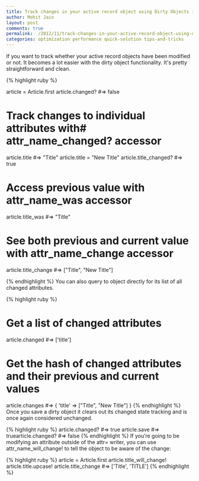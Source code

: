 ```yaml
---
title: Track changes in your active record object using Dirty Objects in Rails
author: Mohit Jain
layout: post
comments: true
permalink:  /2012/11/track-changes-in-your-active-record-object-using-dirty-objects-in-rails/
categories: optimization performance quick-solution tips-and-tricks
---
```

If you want to track whether your active record objects have been modified or not. It becomes a lot easier with the dirty object functionality. It's pretty straightforward and clean.

{% highlight ruby %}

article = Article.first
article.changed?  #=> false

# Track changes to individual attributes with# attr_name_changed? accessor
article.title  #=> "Title"
article.title = "New Title"
article.title_changed? #=> true

# Access previous value with attr_name_was accessor
article.title_was  #=> "Title"

# See both previous and current value with attr_name_change accessor
article.title_change  #=> ["Title", "New Title"]

{% endhighlight %}
You can also query to object directly for its list of all changed attributes.

{% highlight ruby %}

# Get a list of changed attributes
article.changed  #=> ['title']
# Get the hash of changed attributes and their previous and current values
article.changes  #=> { 'title' => ["Title", "New Title"] }
{% endhighlight %}
Once you save a dirty object it clears out its changed state tracking and is once again considered unchanged.

{% highlight ruby %}
article.changed?  #=> true
article.save  #=> truearticle.changed?  #=> false
{% endhighlight %}
If you’re going to be modifying an attribute outside of the attr= writer, you can use attr\_name\_will_change! to tell the object to be aware of the change:

{% highlight ruby %}
article = Article.first
article.title_will_change!
article.title.upcase!
article.title_change  #=> ['Title', 'TITLE']
{% endhighlight %}

